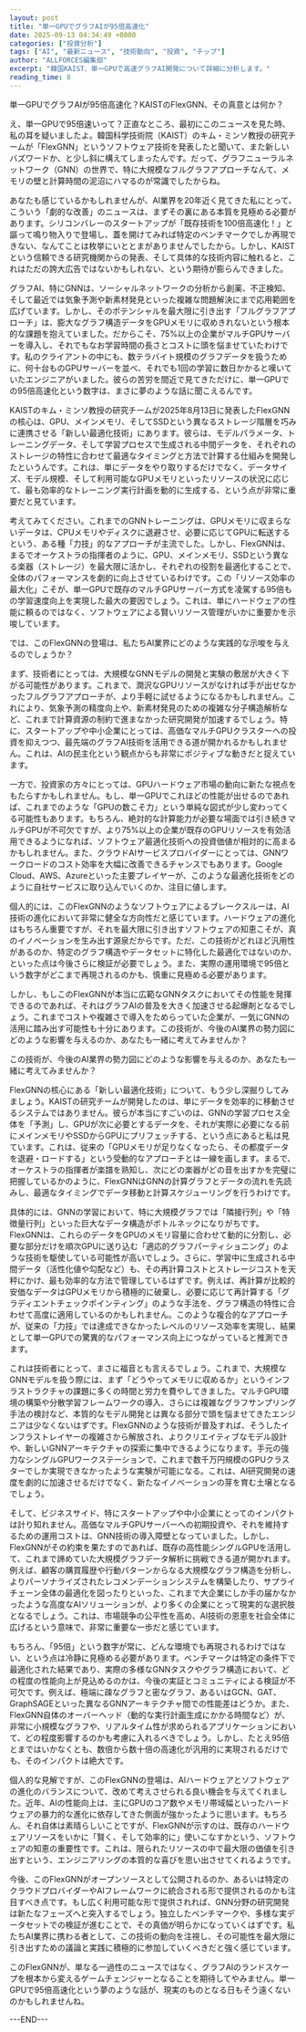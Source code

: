 ```yaml
---
layout: post
title: "単一GPUでグラフAIが95倍高速化"
date: 2025-09-13 04:34:49 +0000
categories: ["投資分析"]
tags: ["AI", "最新ニュース", "技術動向", "投資", "チップ"]
author: "ALLFORCES編集部"
excerpt: "韓国KAIST、単一GPUで高速グラフAI開発について詳細に分析します。"
reading_time: 8
---
```


単一GPUでグラフAIが95倍高速化？KAISTのFlexGNN、その真意とは何か？

え、単一GPUで95倍速いって？正直なところ、最初にこのニュースを見た時、私の耳を疑いましたよ。韓国科学技術院（KAIST）のキム・ミンソ教授の研究チームが「FlexGNN」というソフトウェア技術を発表したと聞いて、また新しいバズワードか、と少し斜に構えてしまったんです。だって、グラフニューラルネットワーク（GNN）の世界で、特に大規模なフルグラフアプローチなんて、メモリの壁と計算時間の泥沼にハマるのが常識でしたからね。

あなたも感じているかもしれませんが、AI業界を20年近く見てきた私にとって、こういう「劇的な改善」のニュースは、まずその裏にある本質を見極める必要があります。シリコンバレーのスタートアップが「既存技術を100倍高速化！」と謳って鳴り物入りで登場し、蓋を開けてみれば特定のベンチマークでしか再現できない、なんてことは枚挙にいととまがありませんでしたから。しかし、KAISTという信頼できる研究機関からの発表、そして具体的な技術内容に触れると、これはただの誇大広告ではないかもしれない、という期待が膨らんできました。

グラフAI、特にGNNは、ソーシャルネットワークの分析から創薬、不正検知、そして最近では気象予測や新素材発見といった複雑な問題解決にまで応用範囲を広げています。しかし、そのポテンシャルを最大限に引き出す「フルグラフアプローチ」は、膨大なグラフ構造データをGPUメモリに収めきれないという根本的な課題を抱えていました。だからこそ、75%以上の企業がマルチGPUサーバーを導入し、それでもなお学習時間の長さとコストに頭を悩ませていたわけです。私のクライアントの中にも、数テラバイト規模のグラフデータを扱うために、何十台ものGPUサーバーを並べ、それでも1回の学習に数日かかると嘆いていたエンジニアがいました。彼らの苦労を間近で見てきただけに、単一GPUでの95倍高速化という数字は、まさに夢のような話に聞こえるんです。

KAISTのキム・ミンソ教授の研究チームが2025年8月13日に発表したFlexGNNの核心は、GPU、メインメモリ、そしてSSDという異なるストレージ階層を巧みに連携させる「新しい最適化技術」にあります。彼らは、モデルパラメータ、トレーニングデータ、そして学習プロセスで生成される中間データを、それぞれのストレージの特性に合わせて最適なタイミングと方法で計算する仕組みを開発したというんです。これは、単にデータをやり取りするだけでなく、データサイズ、モデル規模、そして利用可能なGPUメモリといったリソースの状況に応じて、最も効率的なトレーニング実行計画を動的に生成する、という点が非常に重要だと見ています。

考えてみてください。これまでのGNNトレーニングは、GPUメモリに収まらないデータは、CPUメモリやディスクに退避させ、必要に応じてGPUに転送するという、ある種「力技」的なアプローチが主流でした。しかし、FlexGNNは、まるでオーケストラの指揮者のように、GPU、メインメモリ、SSDという異なる楽器（ストレージ）を最大限に活かし、それぞれの役割を最適化することで、全体のパフォーマンスを劇的に向上させているわけです。この「リソース効率の最大化」こそが、単一GPUで既存のマルチGPUサーバー方式を凌駕する95倍もの学習速度向上を実現した最大の要因でしょう。これは、単にハードウェアの性能に頼るのではなく、ソフトウェアによる賢いリソース管理がいかに重要かを示唆しています。

では、このFlexGNNの登場は、私たちAI業界にどのような実践的な示唆を与えるのでしょうか？

まず、技術者にとっては、大規模なGNNモデルの開発と実験の敷居が大きく下がる可能性があります。これまで、潤沢なGPUリソースがなければ手が出せなかったフルグラフアプローチが、より手軽に試せるようになるかもしれません。これにより、気象予測の精度向上や、新素材発見のための複雑な分子構造解析など、これまで計算資源の制約で進まなかった研究開発が加速するでしょう。特に、スタートアップや中小企業にとっては、高価なマルチGPUクラスターへの投資を抑えつつ、最先端のグラフAI技術を活用できる道が開かれるかもしれません。これは、AIの民主化という観点からも非常にポジティブな動きだと捉えています。

一方で、投資家の方々にとっては、GPUハードウェア市場の動向に新たな視点をもたらすかもしれません。もし、単一GPUでこれほどの性能が出せるのであれば、これまでのような「GPUの数こそ力」という単純な図式が少し変わってくる可能性もあります。もちろん、絶対的な計算能力が必要な場面では引き続きマルチGPUが不可欠ですが、より75%以上の企業が既存のGPUリソースを有効活用できるようになれば、ソフトウェア最適化技術への投資価値が相対的に高まるかもしれません。また、クラウドAIサービスプロバイダーにとっては、GNNワークロードのコスト効率を大幅に改善できるチャンスでもあります。Google Cloud、AWS、Azureといった主要プレイヤーが、このような最適化技術をどのように自社サービスに取り込んでいくのか、注目に値します。

個人的には、このFlexGNNのようなソフトウェアによるブレークスルーは、AI技術の進化において非常に健全な方向性だと感じています。ハードウェアの進化はもちろん重要ですが、それを最大限に引き出すソフトウェアの知恵こそが、真のイノベーションを生み出す源泉だからです。ただ、この技術がどれほど汎用性があるのか、特定のグラフ構造やデータセットに特化した最適化ではないのか、といった点は今後さらに検証が必要でしょう。また、実際の運用環境で95倍という数字がどこまで再現されるのかも、慎重に見極める必要があります。

しかし、もしこのFlexGNNが本当に広範なGNNタスクにおいてその性能を発揮できるのであれば、それはグラフAIの普及を大きく加速させる起爆剤となるでしょう。これまでコストや複雑さで導入をためらっていた企業が、一気にGNNの活用に踏み出す可能性も十分にあります。この技術が、今後のAI業界の勢力図にどのような影響を与えるのか、あなたも一緒に考えてみませんか？

この技術が、今後のAI業界の勢力図にどのような影響を与えるのか、あなたも一緒に考えてみませんか？

FlexGNNの核心にある「新しい最適化技術」について、もう少し深掘りしてみましょう。KAISTの研究チームが開発したのは、単にデータを効率的に移動させるシステムではありません。彼らが本当にすごいのは、GNNの学習プロセス全体を「予測」し、GPUが次に必要とするデータを、それが実際に必要になる前にメインメモリやSSDからGPUにプリフェッチする、という点にあると私は見ています。これは、従来の「GPUメモリが足りなくなったら、その都度データを退避・ロードする」という受動的なアプローチとは一線を画します。まるで、オーケストラの指揮者が楽譜を熟知し、次にどの楽器がどの音を出すかを完璧に把握しているかのように、FlexGNNはGNNの計算グラフとデータの流れを先読みし、最適なタイミングでデータ移動と計算スケジューリングを行うわけです。

具体的には、GNNの学習において、特に大規模グラフでは「隣接行列」や「特徴量行列」といった巨大なデータ構造がボトルネックになりがちです。FlexGNNは、これらのデータをGPUのメモリ容量に合わせて動的に分割し、必要な部分だけを順次GPUに送り込む「適応的グラフパーティショニング」のような技術を駆使している可能性が高いでしょう。さらに、学習中に生成される中間データ（活性化値や勾配など）も、その再計算コストとストレージコストを天秤にかけ、最も効率的な方法で管理しているはずです。例えば、再計算が比較的安価なデータはGPUメモリから積極的に破棄し、必要に応じて再計算する「グラディエントチェックポインティング」のような手法を、グラフ構造の特性に合わせて高度に適用しているのかもしれません。このような複合的なアプローチが、従来の「力技」では達成できなかったレベルのリソース効率を実現し、結果として単一GPUでの驚異的なパフォーマンス向上につながっていると推測できます。

これは技術者にとって、まさに福音とも言えるでしょう。これまで、大規模なGNNモデルを扱う際には、まず「どうやってメモリに収めるか」というインフラストラクチャの課題に多くの時間と労力を費やしてきました。マルチGPU環境の構築や分散学習フレームワークの導入、さらには複雑なグラフサンプリング手法の検討など、本質的なモデル開発とは異なる部分で頭を悩ませてきたエンジニアは少なくないはずです。FlexGNNのような技術が普及すれば、そうしたインフラストレイヤーの複雑さから解放され、よりクリエイティブなモデル設計や、新しいGNNアーキテクチャの探索に集中できるようになります。手元の強力なシングルGPUワークステーションで、これまで数千万円規模のGPUクラスターでしか実現できなかったような実験が可能になる。これは、AI研究開発の速度を劇的に加速させるだけでなく、新たなイノベーションの芽を育む土壌となるでしょう。

そして、ビジネスサイド、特にスタートアップや中小企業にとってのインパクトは計り知れません。高価なマルチGPUサーバーへの初期投資や、それを維持するための運用コストは、GNN技術の導入障壁となっていました。しかし、FlexGNNがその約束を果たすのであれば、既存の高性能シングルGPUを活用して、これまで諦めていた大規模グラフデータ解析に挑戦できる道が開かれます。例えば、顧客の購買履歴や行動パターンからなる大規模なグラフ構造を分析し、よりパーソナライズされたレコメンデーションシステムを構築したり、サプライチェーン全体の最適化を図ったりといった、これまで大企業にしか手の届かなかったような高度なAIソリューションが、より多くの企業にとって現実的な選択肢となるでしょう。これは、市場競争の公平性を高め、AI技術の恩恵を社会全体に広げるという意味で、非常に重要な一歩だと感じています。

もちろん、「95倍」という数字が常に、どんな環境でも再現されるわけではない、という点は冷静に見極める必要があります。ベンチマークは特定の条件下で最適化された結果であり、実際の多様なGNNタスクやグラフ構造において、どの程度の性能向上が見込めるのかは、今後の実証とコミュニティによる検証が不可欠です。例えば、極端に疎なグラフと密なグラフ、あるいはGCN、GAT、GraphSAGEといった異なるGNNアーキテクチャ間での性能差はどうか。また、FlexGNN自体のオーバーヘッド（動的な実行計画生成にかかる時間など）が、非常に小規模なグラフや、リアルタイム性が求められるアプリケーションにおいて、どの程度影響するのかも考慮に入れるべきでしょう。しかし、たとえ95倍とまではいかなくとも、数倍から数十倍の高速化が汎用的に実現されるだけでも、そのインパクトは絶大です。

個人的な見解ですが、このFlexGNNの登場は、AIハードウェアとソフトウェアの進化のバランスについて、改めて考えさせられる良い機会を与えてくれました。近年、AIの性能向上は、主にGPUのコア数やメモリ帯域幅といったハードウェアの暴力的な進化に依存してきた側面が強かったように思います。もちろん、それ自体は素晴らしいことですが、FlexGNNが示すのは、既存のハードウェアリソースをいかに「賢く、そして効率的に」使いこなすかという、ソフトウェアの知恵の重要性です。これは、限られたリソースの中で最大限の価値を引き出すという、エンジニアリングの本質的な喜びを思い出させてくれるようです。

今後、このFlexGNNがオープンソースとして公開されるのか、あるいは特定のクラウドプロバイダーやAIフレームワークに統合される形で提供されるのかも注目すべき点です。もし広く利用可能な形で提供されれば、GNN分野の研究開発は新たなフェーズへと突入するでしょう。独立したベンチマークや、多様な実データセットでの検証が進むことで、その真価が明らかになっていくはずです。私たちAI業界に携わる者として、この技術の動向を注視し、その可能性を最大限に引き出すための議論と実践に積極的に参加していくべきだと強く感じています。

このFlexGNNが、単なる一過性のニュースではなく、グラフAIのランドスケープを根本から変えるゲームチェンジャーとなることを期待してやみません。単一GPUで95倍高速化という夢のような話が、現実のものとなる日もそう遠くないのかもしれませんね。

---END---